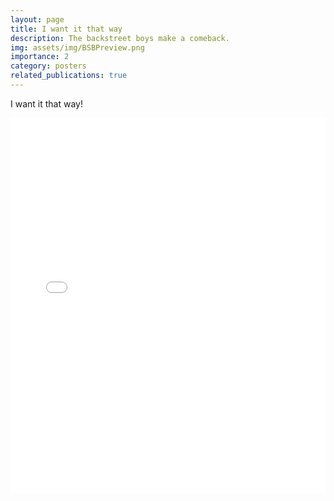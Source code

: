 ```yaml
---
layout: page
title: I want it that way
description: The backstreet boys make a comeback.
img: assets/img/BSBPreview.png
importance: 2
category: posters
related_publications: true
---
```


I want it that way!
<div class="row">
    <div class="col-sm mt-3 mt-md-0">
            <embed src="/assets/pdf/posters/BackStreetBoys.pdf" type="application/pdf" width="100%" height="600px" />
    </div>
</div>
<div class="caption">

</div>

